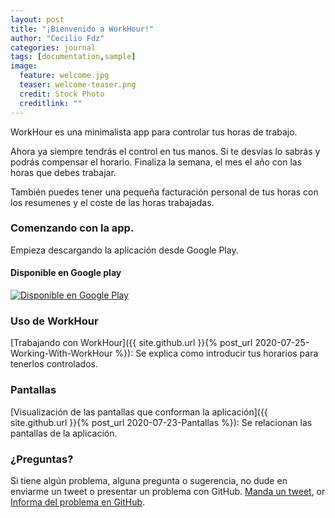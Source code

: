 ```yaml
---
layout: post
title: "¡Bienvenido a WorkHour!"
author: "Cecilio Fdz"
categories: journal
tags: [documentation,sample]
image:
  feature: welcome.jpg
  teaser: welcome-teaser.png
  credit: Stock Photo
  creditlink: ""
---
```


WorkHour es una minimalista app para controlar tus horas de trabajo.

Ahora ya siempre tendrás el control en tus manos. Si te desvías lo sabrás y podrás compensar el horario. Finaliza la semana, el mes el año con las horas que debes trabajar.

También puedes tener una pequeña facturación personal de tus horas con los resumenes y el coste de las horas trabajadas.

### Comenzando con la app.

Empieza descargando la aplicación desde Google Play.

#### Disponible en Google play

<a href='https://play.google.com/store/apps/details?id=com.cfsd.trdos&hl=es'><img alt='Disponible en Google Play' src='https://play.google.com/intl/en_us/badges/static/images/badges/es_badge_web_generic.png'/></a>


### Uso de WorkHour

[Trabajando con WorkHour]({{ site.github.url }}{% post_url 2020-07-25-Working-With-WorkHour %}): Se explica como introducir tus horarios para tenerlos controlados.


### Pantallas

[Visualización de las pantallas que conforman la aplicación]({{ site.github.url }}{% post_url 2020-07-23-Pantallas %}): Se relacionan las pantallas de la aplicación.

### ¿Preguntas?

Si tiene algún problema, alguna pregunta o sugerencia, no dude en enviarme un tweet o presentar un problema con GitHub. [Manda un tweet](https://twitter.com/kontask), or [Informa del problema en GitHub](https://github.com/ceciliofdz/trdos/issues/new).
